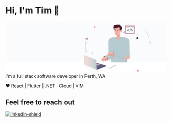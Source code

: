 # Hi, I'm Tim 👋

![bg][banner]
I'm a full stack software developer in Perth, WA.

❤️ React | Flutter | .NET | Cloud | VIM

## Feel free to reach out

[![linkedin-shield]][linkedin]

<!--- [![portfolio-shield]][website] --->

[banner]: https://raw.githubusercontent.com/timeitel/timeitel/master/banner.svg
[website]: https://timeitel.com
[linkedin]: https://www.linkedin.com/in/tim-eitel/
[linkedin-shield]: https://img.shields.io/badge/LinkedIn-Connect-blue
[portfolio-shield]: https://img.shields.io/badge/Portfolio-View-success

